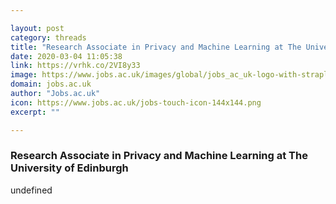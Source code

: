 ```yaml
---

layout: post
category: threads
title: "Research Associate in Privacy and Machine Learning at The University of Edinburgh"
date: 2020-03-04 11:05:38
link: https://vrhk.co/2VI8y33
image: https://www.jobs.ac.uk/images/global/jobs_ac_uk-logo-with-strapline.jpg
domain: jobs.ac.uk
author: "Jobs.ac.uk"
icon: https://www.jobs.ac.uk/jobs-touch-icon-144x144.png
excerpt: ""

---
```


### Research Associate in Privacy and Machine Learning at The University of Edinburgh

undefined